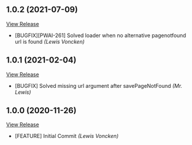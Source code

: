 ## 1.0.2 (2021-07-09)

[View Release](git@github.com:experius/Magento-2-Module-PageNotFoundGraphQl.git/commits/tag/1.0.2)

*  [BUGFIX][PWAI-261] Solved loader when no alternative pagenotfound url is found *(Lewis Voncken)*


## 1.0.1 (2021-02-04)

[View Release](git@github.com:experius/Magento-2-Module-PageNotFoundGraphQl.git/commits/tag/1.0.1)

*  [BUGFIX] Solved missing url argument after savePageNotFound *(Mr. Lewis)*


## 1.0.0 (2020-11-26)

[View Release](git@github.com:experius/Magento-2-Module-PageNotFoundGraphQl.git/commits/tag/1.0.0)

*  [FEATURE] Initial Commit *(Lewis Voncken)*


